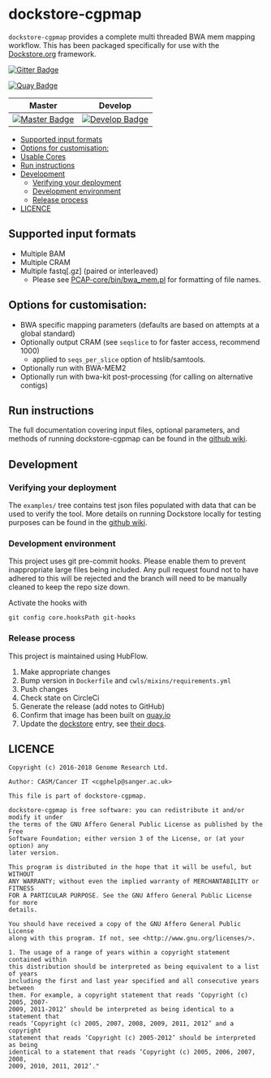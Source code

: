 # dockstore-cgpmap

`dockstore-cgpmap` provides a complete multi threaded BWA mem mapping workflow.  This has been
packaged specifically for use with the [Dockstore.org](https://dockstore.org/) framework.

[![Gitter Badge][gitter-svg]][gitter-badge]

[![Quay Badge][quay-status]][quay-repo]

| Master | Develop |
| --- | --- |
| [![Master Badge][circleci-master-badge]][circleci-master] | [![Develop Badge][circleci-develop-badge]][circleci-develop] |

* [Supported input formats](#supported-input-formats)
* [Options for customisation:](#options-for-customisation)
* [Usable Cores](#usable-cores)
* [Run instructions](#run-instructions)
* [Development](#development)
	* [Verifying your deployment](#verifying-your-deployment)
	* [Development environment](#development-environment)
	* [Release process](#release-process)
* [LICENCE](#licence)

## Supported input formats

* Multiple BAM
* Multiple CRAM
* Multiple fastq[.gz] (paired or interleaved)
  * Please see [PCAP-core/bin/bwa_mem.pl][bwa-mem.pl] for formatting of file names.

## Options for customisation:

* BWA specific mapping parameters (defaults are based on attempts at a global standard)
* Optionally output CRAM (see `seqslice` to for faster access, recommend 1000)
    * applied to `seqs_per_slice` option of htslib/samtools.
* Optionally run with BWA-MEM2
* Optionally run with bwa-kit post-processing (for calling on alternative contigs)

## Run instructions

The full documentation covering input files, optional parameters, and methods of running dockstore-cgpmap can be found in the [github wiki][github-wiki].

## Development

### Verifying your deployment

The `examples/` tree contains test json files populated with data that can be used to verify the tool. More details on running Dockstore locally for testing purposes can be found in the [github wiki][github-wiki].

### Development environment

This project uses git pre-commit hooks.  Please enable them to prevent inappropriate large files
being included.  Any pull request found not to have adhered to this will be rejected and the branch
will need to be manually cleaned to keep the repo size down.

Activate the hooks with

```
git config core.hooksPath git-hooks
```

### Release process

This project is maintained using HubFlow.

1. Make appropriate changes
2. Bump version in `Dockerfile` and `cwls/mixins/requirements.yml`
3. Push changes
4. Check state on CircleCi
5. Generate the release (add notes to GitHub)
6. Confirm that image has been built on [quay.io][quay-builds]
7. Update the [dockstore][dockstore-cgpmap] entry, see [their docs][dockstore-get-started].

## LICENCE

```
Copyright (c) 2016-2018 Genome Research Ltd.

Author: CASM/Cancer IT <cgphelp@sanger.ac.uk>

This file is part of dockstore-cgpmap.

dockstore-cgpmap is free software: you can redistribute it and/or modify it under
the terms of the GNU Affero General Public License as published by the Free
Software Foundation; either version 3 of the License, or (at your option) any
later version.

This program is distributed in the hope that it will be useful, but WITHOUT
ANY WARRANTY; without even the implied warranty of MERCHANTABILITY or FITNESS
FOR A PARTICULAR PURPOSE. See the GNU Affero General Public License for more
details.

You should have received a copy of the GNU Affero General Public License
along with this program. If not, see <http://www.gnu.org/licenses/>.

1. The usage of a range of years within a copyright statement contained within
this distribution should be interpreted as being equivalent to a list of years
including the first and last year specified and all consecutive years between
them. For example, a copyright statement that reads ‘Copyright (c) 2005, 2007-
2009, 2011-2012’ should be interpreted as being identical to a statement that
reads ‘Copyright (c) 2005, 2007, 2008, 2009, 2011, 2012’ and a copyright
statement that reads ‘Copyright (c) 2005-2012’ should be interpreted as being
identical to a statement that reads ‘Copyright (c) 2005, 2006, 2007, 2008,
2009, 2010, 2011, 2012’."
```

<!-- links -->
[bwa-mem.pl]: https://github.com/cancerit/PCAP-core/blob/master/bin/bwa_mem.pl
[cgpmap-expected]: ftp://ftp.sanger.ac.uk/pub/cancer/dockstore/expected
[pcap-core]: https://github.com/cancerit/PCAP-core
[github-wiki]: https://github.com/cancerit/dockstore-cgpmap/wiki

<!-- CircleCi -->
[circleci-master-badge]: https://circleci.com/gh/cancerit/dockstore-cgpmap/tree/master.svg?style=svg
[circleci-master]: https://circleci.com/gh/cancerit/dockstore-cgpmap/tree/master
[circleci-develop-badge]: https://circleci.com/gh/cancerit/dockstore-cgpmap/tree/develop.svg?style=svg
[circleci-develop]: https://circleci.com/gh/cancerit/dockstore-cgpmap/tree/master

<!-- Gitter -->
[gitter-svg]: https://badges.gitter.im/dockstore-cgp/Lobby.svg
[gitter-badge]: https://gitter.im/dockstore-cgp/Lobby?utm_source=badge&utm_medium=badge&utm_campaign=pr-badge&utm_content=badge

<!-- Quay.io -->
[quay-status]: https://quay.io/repository/wtsicgp/dockstore-cgpmap/status
[quay-repo]: https://quay.io/repository/wtsicgp/dockstore-cgpmap
[quay-builds]: https://quay.io/repository/wtsicgp/dockstore-cgpmap?tab=builds

<!-- dockstore -->
[dockstore-cgpmap]: https://dockstore.org/containers/quay.io/wtsicgp/dockstore-cgpmap
[dockstore-get-started]: https://dockstore.org/docs/getting-started-with-dockstore
